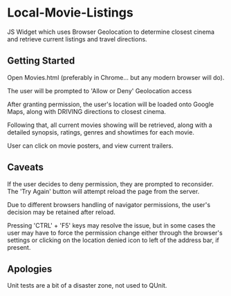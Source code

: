 # Local-Movie-Listings
JS Widget which uses Browser Geolocation to determine closest cinema and retrieve current listings and travel directions.

## Getting Started
Open Movies.html (preferably in Chrome... but any modern browser will do).

The user will be prompted to 'Allow or Deny' Geolocation access

After granting permission, the user's location will be loaded onto Google Maps, along with DRIVING directions to closest cinema.

Following that, all current movies showing will be retrieved, along with a detailed synopsis, ratings, genres and showtimes for each movie.

User can click on movie posters, and view current trailers.

## Caveats
If the user decides to deny permission, they are prompted to reconsider. The 'Try Again' button will attempt reload the page from the server. 

Due to different browsers handling of navigator permissions, the user's decision may be retained after reload. 

Pressing 'CTRL' + 'F5' keys may resolve the issue, but in some cases the user may have to force the permission change either through the browser's settings or clicking on the location denied icon to left of the address bar, if present.

## Apologies
Unit tests are a bit of a disaster zone, not used to QUnit.

